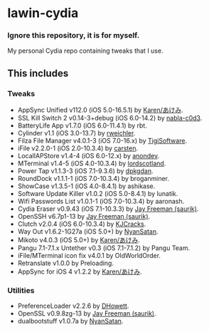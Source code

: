 # lawin-cydia
### Ignore this repository, it is for myself.

My personal Cydia repo containing tweaks that I use.

## This includes
### Tweaks
- AppSync Unified v112.0 (iOS 5.0-16.5.1) by [Karen/あけみ](https://cydia.akemi.ai/).
- SSL Kill Switch 2 v0.14-3+debug (iOS 6.0-14.2) by [nabla-c0d3](https://github.com/nabla-c0d3/ssl-kill-switch2).
- BatteryLife App v1.7.0 (iOS 6.0-11.4.1) by rbt.
- Cylinder v1.1 (iOS 3.0-13.7) by [rweichler](https://github.com/rweichler/cylinder).
- Filza File Manager v4.0.1-3 (iOS 7.0-16.x) by [TigiSoftware](https://twitter.com/tigisoftware).
- iFile v2.2.0-1 (iOS 2.0-10.3.4) by [carsten](https://twitter.com/iFile4iPhone).
- LocalIAPStore v1.4-4 (iOS 6.0-12.x) by [anondev](https://github.com/ZonD80/in-appstore.com).
- MTerminal v1.4-5 (iOS 4.0-10.3.4) by [lordscotland](https://bitbucket.org/lordscotland/mterminal/src/master/).
- Power Tap v1.1.3-3 (iOS 7.1-9.3.6) by [dpkgdan](https://github.com/DpkgDan/Power-Tap).
- RoundDock v1.1.1-1 (iOS 7.0-10.3.4) by broganminer.
- ShowCase v1.3.5-1 (iOS 4.0-8.4.1) by ashikase.
- Software Update Killer v1.0.2 (iOS 5.0-8.4.1) by lunatik.
- Wifi Passwords List v1.0.1-1 (iOS 7.0-10.3.4) by aaronash.
- Cydia Eraser v0.9.43 (iOS 7.1-10.3.3) by [Jay Freeman (saurik)](https://twitter.com/saurik).
- OpenSSH v6.7p1-13 by [Jay Freeman (saurik)](https://twitter.com/saurik).
- Clutch v2.0.4 (iOS 6.0-10.3.4) by [KJCracks](https://github.com/KJCracks/Clutch).
- Way Out v1.6.2-1G27a (iOS 5.0+) by [NyanSatan](https://github.com/NyanSatan).
- Mikoto v4.0.3 (iOS 5.0+) by [Karen/あけみ](https://cydia.akemi.ai/).
- Pangu 7.1-7.1.x Untether v0.3 (iOS 7.1-7.1.2) by Pangu Team.
- iFile/MTerminal icon fix v4.0.1 by OldWorldOrder.
- Retranslate v1.0.0 by Preloading.
- AppSync for iOS 4 v1.2.2 by [Karen/あけみ](https://cydia.akemi.ai/).

### Utilities
- PreferenceLoader v2.2.6 by [DHowett](https://github.com/DHowett/preferenceloader).
- OpenSSL v0.9.8zg-13 by [Jay Freeman (saurik)](https://twitter.com/saurik).
- dualbootstuff v1.0.7a by [NyanSatan](https://github.com/NyanSatan).